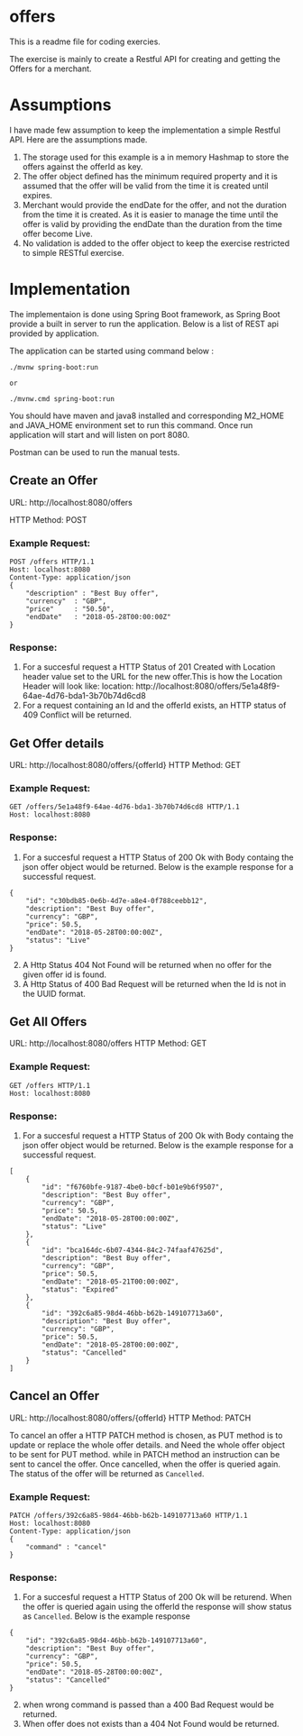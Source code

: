 # offers

This is a readme file for coding exercies. 

The exercise is mainly to create a Restful API for creating and getting the Offers for a merchant.

# Assumptions

I have made few assumption to keep the implementation a simple Restful API. Here are the assumptions made.

1. The storage used for this example is a in memory Hashmap to store the offers against the offerId as key.
2. The offer object defined has the minimum required property and it is assumed that the offer will be valid from the time it is created until expires.
3. Merchant would provide the endDate for the offer, and not the duration from the time it is created. As it is easier to manage the time until the offer is valid by providing the endDate than the duration from the time offer become Live.
4. No validation is added to the offer object to keep the exercise restricted to simple RESTful exercise.

# Implementation

The implementaion is done using Spring Boot framework, as Spring Boot provide a built in server to run the application. Below is a list of REST api provided by application.

The application can be started using command below : 
```
./mvnw spring-boot:run

or 

./mvnw.cmd spring-boot:run
```
You should have maven and java8 installed and corresponding M2_HOME and JAVA_HOME environment set to run this command. Once run application will start and will listen on port 8080. 

Postman can be used to run the manual tests.


## Create an Offer
URL: http://localhost:8080/offers

HTTP Method: POST

### Example Request:
```
POST /offers HTTP/1.1
Host: localhost:8080
Content-Type: application/json
{
	"description" : "Best Buy offer",
	"currency"	: "GBP",
	"price"		: "50.50",
	"endDate"	: "2018-05-28T00:00:00Z"
}
```
### Response:

1. For a succesful request a HTTP Status of 201 Created with Location header value set to the URL for the new offer.This is how the Location Header will look like:
location: http://localhost:8080/offers/5e1a48f9-64ae-4d76-bda1-3b70b74d6cd8
2. For a request containing an Id and the offerId exists, an HTTP status of 409 Conflict will be returned.

## Get Offer details
URL: http://localhost:8080/offers/{offerId}
HTTP Method: GET

### Example Request:
```
GET /offers/5e1a48f9-64ae-4d76-bda1-3b70b74d6cd8 HTTP/1.1
Host: localhost:8080
```
### Response:

1. For a succesful request a HTTP Status of 200 Ok with Body containg the json offer object would be returned. Below is the example response for a successful request.
```
{
    "id": "c30bdb85-0e6b-4d7e-a8e4-0f788ceebb12",
    "description": "Best Buy offer",
    "currency": "GBP",
    "price": 50.5,
    "endDate": "2018-05-28T00:00:00Z",
    "status": "Live"
}
```
2. A Http Status 404 Not Found will be returned when no offer for the given offer id is found.
3. A Http Status of 400 Bad Request will be returned when the Id is not in the UUID format.

## Get All Offers
URL: http://localhost:8080/offers
HTTP Method: GET

### Example Request:
```
GET /offers HTTP/1.1
Host: localhost:8080
```
### Response:

1. For a succesful request a HTTP Status of 200 Ok with Body containg the json offer object would be returned. Below is the example response for a successful request.
```
[
    {
        "id": "f6760bfe-9187-4be0-b0cf-b01e9b6f9507",
        "description": "Best Buy offer",
        "currency": "GBP",
        "price": 50.5,
        "endDate": "2018-05-28T00:00:00Z",
        "status": "Live"
    },
    {
        "id": "bca164dc-6b07-4344-84c2-74faaf47625d",
        "description": "Best Buy offer",
        "currency": "GBP",
        "price": 50.5,
        "endDate": "2018-05-21T00:00:00Z",
        "status": "Expired"
    },
    {
        "id": "392c6a85-98d4-46bb-b62b-149107713a60",
        "description": "Best Buy offer",
        "currency": "GBP",
        "price": 50.5,
        "endDate": "2018-05-28T00:00:00Z",
        "status": "Cancelled"
    }
]
```

## Cancel an Offer
URL: http://localhost:8080/offers/{offerId}
HTTP Method: PATCH

To cancel an offer a HTTP PATCH method is chosen, as PUT method is to update or replace the whole offer details. and Need the whole offer object to be sent for PUT method. while in PATCH method an instruction can be sent to cancel the offer. Once cancelled, when the offer is queried again. The status of the offer will be returned as `Cancelled`.

### Example Request:
```
PATCH /offers/392c6a85-98d4-46bb-b62b-149107713a60 HTTP/1.1
Host: localhost:8080
Content-Type: application/json
{
	"command" : "cancel"
}
```

### Response:

1. For a succesful request a HTTP Status of 200 Ok will be returend. When the offer is queried again using the offerId the response will show status as `Cancelled`. Below is the example response

```
{
    "id": "392c6a85-98d4-46bb-b62b-149107713a60",
    "description": "Best Buy offer",
    "currency": "GBP",
    "price": 50.5,
    "endDate": "2018-05-28T00:00:00Z",
    "status": "Cancelled"
}
```

2. when wrong command is passed than a 400 Bad Request would be returned.
3. When offer does not exists than a 404 Not Found would be returned.
